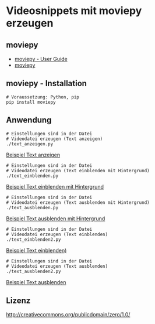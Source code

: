 # Videosnippets mit moviepy erzeugen

## moviepy

* [moviepy - User Guide](https://zulko.github.io/moviepy/index.html)
* [moviepy](https://github.com/Zulko/moviepy)

## moviepy - Installation

```
# Voraussetzung: Python, pip
pip install moviepy
```

## Anwendung

```
# Einstellungen sind in der Datei
# Videodatei erzeugen (Text anzeigen)
./text_anzeigen.py
```

[Beispiel Text anzeigen](https://www.youtube-nocookie.com/embed/nVwOiZe8R7o)

```
# Einstellungen sind in der Datei
# Videodatei erzeugen (Text einblenden mit Hintergrund)
./text_einblenden.py
```

[Beispiel Text einblenden mit Hintergrund](https://www.youtube-nocookie.com/embed/ZgdbK-VZk1Y)

```
# Einstellungen sind in der Datei
# Videodatei erzeugen (Text ausblenden mit Hintergrund)
./text_ausblenden.py
```

[Beispiel Text ausblenden mit Hintergrund](https://www.youtube-nocookie.com/embed/rWmLBh07W3A)

```
# Einstellungen sind in der Datei
# Videodatei erzeugen (Text einblenden)
./text_einblenden2.py
```

[Beispiel Text einblenden)](https://www.youtube-nocookie.com/embed/DLKJqM4pidQ)

```
# Einstellungen sind in der Datei
# Videodatei erzeugen (Text ausblenden)
./text_ausblenden2.py
```

[Beispiel Text ausblenden](https://www.youtube-nocookie.com/embed/z160uuOiFQk)


## Lizenz

http://creativecommons.org/publicdomain/zero/1.0/

